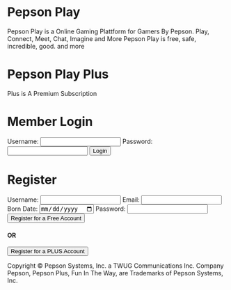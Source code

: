 <title> Pepson Play </title>

# Pepson Play
Pepson Play is a Online Gaming Plattform for Gamers By Pepson. Play, Connect, Meet, Chat, Imagine and More 
  Pepson Play is free, safe, incredible, good. and more
# Pepson Play Plus
Plus is A Premium Subscription 

# Member Login
Username: <input type="username">
Password: <input type="password">
<button> Login </button>
# Register
Username: <input type="username">
Email: <input type="email">
Born Date: <input type="date">
Password: <input type="password">
<button> Register for a Free Account </button>
#### OR
<button> Register for a PLUS Account </button>




Copyright © Pepson Systems, Inc. a TWUG Communications Inc. Company
Pepson, Pepson Plus, Fun In The Way, are Trademarks of Pepson Systems, Inc.
